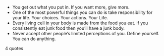  - You get out what you put in. If you want more, give more.
 - One of the most powerful things you can do is take responsibility for your life. Your choices. Your actions. Your Life.
 - Every living cell in your body is made from the food you eat. If you consistently eat junk food then you’ll have a junk body.
 - Never accept other people’s limited perceptions of you. Define yourself. You can do anything.

4 quotes